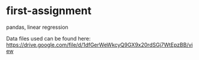 # first-assignment
pandas, linear regression

Data files used can be found here: https://drive.google.com/file/d/1dfGerWeWkcyQ9GX9x20rdSGj7WtEpzBB/view
